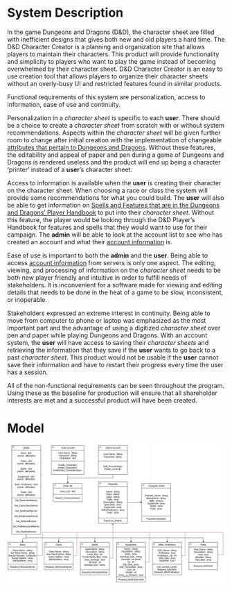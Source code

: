 # System Description
In the game Dungeons and Dragons (D&D), the character sheet are filled with inefficient designs that gives both new and old players a hard time.
The D&D Character Creator is a planning and organization site that allows players to maintain their characters.
This product will provide functionality and simplicity to players who want to play the game instead of becoming overwhelmed by their
character sheet. D&D Character Creator is an easy to use creation tool that allows players to organize their character sheets without
an overly-busy UI and restricted features found in similar products.

Functional requirements of this system are personalization, access to information, ease of use and continuity.

Personalization in a *character sheet* is specific to each **user**. There should be a choice to create a *character sheet*
from scratch with or without system recommendations. Aspects within the *character sheet* will be given further room to change
after initial creation with the implementation of changeable <ins>attributes that pertain to Dungeons and Dragons</ins>. Without these
features, the editability and appeal of paper and pen during a game of Dungeons and Dragons is rendered useless and the product will end
up being a character ‘printer’ instead of a **user**’s character sheet.

Access to information is available when the **user** is creating their character on the character sheet. When choosing a race or class the
system will provide some recommendations for what you could build. The **user** will also be able to get information on <ins>Spells and Features
that are in the Dungeons and Dragons’ Player Handbook</ins> to put into their *character sheet*. Without this feature, the player would be looking
through the D&D Player’s Handbook for features and spells that they would want to use for their campaign. The **admin** will be able to look
at the account list to see who has created an account and what their <ins>account information</ins> is.

Ease of use is important to both the **admin** and the **user**. Being able to access <ins>account information</ins> from servers is only one aspect.
The editing, viewing, and processing of information on the *character sheet* needs to be both new player friendly and intuitive in order
to fulfill needs of stakeholders. It is inconvenient for a software made for viewing and editing details that needs to be done in the heat
of a game to be slow, inconsistent, or inoperable.

Stakeholders expressed an extreme interest in continuity. Being able to move from computer to phone or laptop was emphasized as the most important
part and the advantage of using a digitized *character sheet* over pen and paper while playing Dungeons and Dragons. With an account system, the **user**
will have access to saving their *character sheets* and retrieving the information that they save if the **user** wants to go back to a past *character sheet*.
This product would not be usable if the **user** cannot save their information and have to restart their progress every time the user has a session.

All of the non-functional requirements can be seen throughout the program. Using these as the baseline for production will ensure that all shareholder interests are met and a successful product will have been created.

# Model
![UML Diagram](https://raw.githubusercontent.com/cloudandr0id/DNDCharacterCreation/main/project_documentation/cs386_deliverables/deliverable_media/D3UMLDiagram.JPG)
